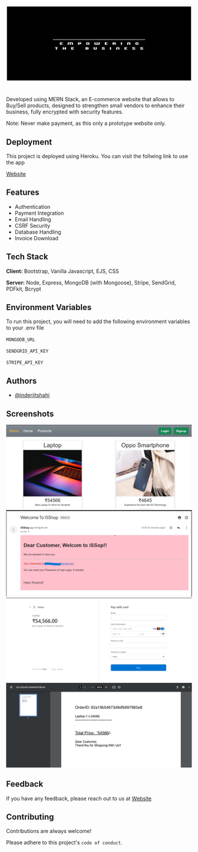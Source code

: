 <p align="center">
  <img 
     width="500"
    height="200"
    src="/images/ISShop.gif"
  >
</p>

#

Developed using MERN Stack, an E-commerce website that allows to Buy/Sell products, designed to strengthen small vendors to 
enhance their business, fully encrypted with security features. 

Note: Never make payment, as this only a prototype website only.

## Deployment

This project is deployed using Heroku. You can visit the follwing link to use the app


  [Website](https://isshop.herokuapp.com)


## Features

- Authentication
- Payment Integration
- Email Handling
- CSRF Security
- Database Handling
- Invoice Download


## Tech Stack

**Client:** Bootstrap, Vanilla Javascript, EJS, CSS

**Server:** Node, Express, MongoDB (with Mongoose), Stripe, SendGrid, PDFkit, Bcrypt

## Environment Variables

To run this project, you will need to add the following environment variables to your .env file

`MONGODB_URL`

`SENDGRID_API_KEY`

`STRIPE_API_KEY`




## Authors

- [@inderjitshahi](https://www.github.com/inderjitshahi)

## Screenshots

![App Screenshot](/images/Home.jpg)
![App Screenshot](/images/Signup_Email.jpg)
![App Screenshot](/images/Paymemt_Page.jpg)
![App Screenshot](/images/Generating_Invoice.jpg)

## Feedback

If you have any feedback, please reach out to us at [Website](https://inderjitshahi.netlify.app/)


## Contributing

Contributions are always welcome!

Please adhere to this project's `code of conduct`.

